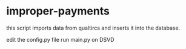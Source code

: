 # improper-payments

this script imports data from qualtircs and inserts it into the database. 

edit the config.py file
run main.py on DSVD

